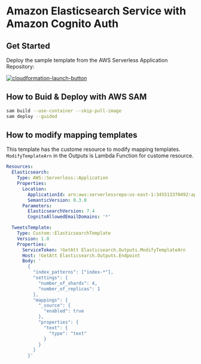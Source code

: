# Amazon Elasticsearch Service with Amazon Cognito Auth

## Get Started

Deploy the sample template from the AWS Serverless Application Repository:

[![cloudformation-launch-button](https://s3.amazonaws.com/cloudformation-examples/cloudformation-launch-stack.png)](https://serverlessrepo.aws.amazon.com/applications/arn:aws:serverlessrepo:us-east-1:345513370492:applications~amazon-elasticsearch-cognito-auth)

## How to Buid & Deploy with AWS SAM

```bash
sam build --use-container --skip-pull-image
sam deploy --guided
```

## How to modify mapping templates

This template has the custome resource to modify  mapping templates.
`ModifyTemplateArn` in the Outputs is Lambda Function for custome resource.

```yaml
Resources:
  Elasticsearch:
    Type: AWS::Serverless::Application
    Properties:
      Location:
        ApplicationId: arn:aws:serverlessrepo:us-east-1:345513370492:applications/amazon-elasticsearch-cognito-auth
        SemanticVersion: 0.3.0
      Parameters:
        ElasticsearchVersion: 7.4
        CognitoAllowedEmailDomains: '*'

  TweetsTemplate:
    Type: Custom::ElasticsearchTemplate
    Version: 1.0
    Properties:
      ServiceToken: !GetAtt Elasticsearch.Outputs.ModifyTemplateArn
      Host: !GetAtt Elasticsearch.Outputs.Endpoint
      Body: '
        {
          "index_patterns": ["index-*"],
          "settings": {
            "number_of_shards": 4,
            "number_of_replicas": 1
          },
          "mappings": {
            "_source": {
              "enabled": true
            },
            "properties": {
              "text": {
                "type": "text"
              }
            }
          }
        }'
```